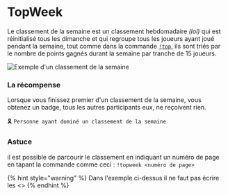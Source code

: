 # TopWeek

Le classement de la semaine est un classement hebdomadaire _\(lol\)_ qui est réinitialisé tous les dimanche et qui regroupe tous les joueurs ayant joué pendant la semaine, tout comme dans la commande [`!top`](top.md), ils sont triés par le nombre de points gagnés durant la semaine par tranche de 15 joueurs. 

![Exemple d&apos;un classement de la semaine](https://vignette.wikia.nocookie.net/draftbot/images/1/1e/TWDP.png/revision/latest/scale-to-width-down/281?cb=20200228143838&path-prefix=fr)

### La récompense 

Lorsque vous finissez premier d'un classement de la semaine, vous obtenez un badge, tous les autres participants eux, ne reçoivent rien.

🎗️ `Personne ayant dominé un classement de la semaine`

### Astuce

il est possible de parcourir le classement en indiquant un numéro de page en tapant la commande comme ceci : `!topweek <numéro de page>`

{% hint style="warning" %}
Dans l'exemple ci-dessus il ne faut pas écrire les &lt;&gt;
{% endhint %}

